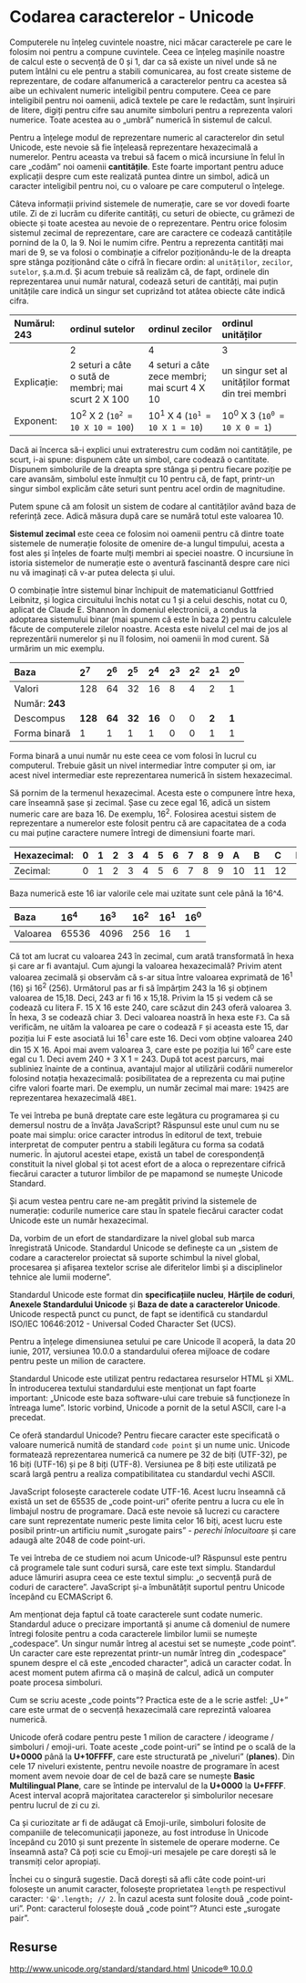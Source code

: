 # Codarea caracterelor - Unicode

Computerele nu înțeleg cuvintele noastre, nici măcar caracterele pe care le folosim noi pentru a compune cuvintele. Ceea ce înțeleg mașinile noastre de calcul este o secvență de 0 și 1, dar ca să existe un nivel unde să ne putem întâlni cu ele pentru a stabili comunicarea, au fost create sisteme de reprezentare, de codare alfanumerică a caracterelor pentru ca acestea să aibe un echivalent numeric inteligibil pentru computere. Ceea ce pare inteligibil pentru noi oamenii, adică textele pe care le redactăm, sunt înșiruiri de litere, digiți pentru cifre sau anumite simboluri pentru a reprezenta valori numerice. Toate acestea au o „umbră” numerică în sistemul de calcul.

Pentru a înțelege modul de reprezentare numeric al caracterelor din setul Unicode, este nevoie să fie înțeleasă reprezentare hexazecimală a numerelor. Pentru aceasta va trebui să facem o mică incursiune în felul în care „codăm” noi oamenii **cantitățile**. Este foarte important pentru aduce explicații despre cum este realizată puntea dintre un simbol, adică un caracter inteligibil pentru noi, cu o valoare pe care computerul o înțelege.

Câteva informații privind sistemele de numerație, care se vor dovedi foarte utile. Zi de zi lucrăm cu diferite cantități, cu seturi de obiecte, cu grămezi de obiecte și toate acestea au nevoie de o reprezentare. Pentru orice folosim sistemul zecimal de reprezentare, care are caractere ce codează cantitățile pornind de la 0, la 9. Noi le numim cifre. Pentru a reprezenta cantități mai mari de 9, se va folosi o combinație a cifrelor poziționându-le de la dreapta spre stânga poziționând câte o cifră în fiecare ordin: al `unităților`, `zecilor`, `sutelor`, ș.a.m.d. Și acum trebuie să realizăm că, de fapt, ordinele din reprezentarea unui număr natural, codează seturi de cantități, mai puțin unitățile care indică un singur set cuprizând tot atâtea obiecte câte indică cifra.

|Numărul: 243|ordinul sutelor| ordinul zecilor| ordinul unităților|
|:--|:--|:---|:--|
||2|4|3|
|Explicație:|2 seturi a câte o sută de membri; mai scurt 2 X 100|4 seturi a câte zece membri; mai scurt 4 X 10|un singur set al unităților format din trei membri|
|Exponent:|10<sup>2</sup> X 2 (<code>10<sup>2</sup> = 10 X 10 = 100</code>)|10<sup>1</sup> X 4 (<code>10<sup>1</sup> = 10 X 1 = 10</code>)|10<sup>0</sup> X 3 (<code>10<sup>0</sup> = 10 X 0 = 1</code>)|

Dacă ai încerca să-i explici unui extraterestru cum codăm noi cantitățile, pe scurt, i-ai spune: dispunem câte un simbol, care codează o cantitate. Dispunem simbolurile de la dreapta spre stânga și pentru fiecare poziție pe care avansăm, simbolul este înmulțit cu 10 pentru că, de fapt, printr-un singur simbol explicăm câte seturi sunt pentru acel ordin de magnitudine.

Putem spune că am folosit un sistem de codare al cantităților având baza de referință zece. Adică măsura după care se numără totul este valoarea 10.

**Sistemul zecimal** este ceea ce folosim noi oamenii pentru că dintre toate sistemele de numerație folosite de omenire de-a lungul timpului, acesta a fost ales și înțeles de foarte mulți membri ai speciei noastre. O incursiune în istoria sistemelor de numerație este o aventură fascinantă despre care nici nu vă imaginați că v-ar putea delecta și ului.

O combinație între sistemul binar închipuit de matematicianul Gottfried Leibnitz, și logica circuitului închis notat cu 1 și a celui deschis, notat cu 0, aplicat de Claude E. Shannon în domeniul electronicii, a condus la adoptarea sistemului binar (mai spunem că este în baza 2) pentru calculele făcute de computerele zilelor noastre. Acesta este nivelul cel mai de jos al reprezentării numerelor și nu îl folosim, noi oamenii în mod curent. Să urmărim un mic exemplu.

|Baza|2<sup>7</sup>|2<sup>6</sup>|2<sup>5</sup>|2<sup>4</sup>|2<sup>3</sup>|2<sup>2</sup>|2<sup>1</sup>|2<sup>0</sup>|
|:-|:-|:-|:-|:-|:-|:-|:-|:-|
|Valori|128|64|32|16|8|4|2|1|
|Număr: **243**|||||||||
|Descompus|**128**|**64**|**32**|**16**|0|0|**2**|**1**|
|Forma binară|1|1|1|1|0|0|1|1|

Forma binară a unui număr nu este ceea ce vom folosi în lucrul cu computerul. Trebuie găsit un nivel intermediar între computer și om, iar acest nivel intermediar este reprezentarea numerică în sistem hexazecimal.

Să pornim de la termenul hexazecimal. Acesta este o compunere între hexa, care înseamnă șase și zecimal. Șase cu zece egal 16, adică un sistem numeric care are baza 16. De exemplu, 16<sup>2</sup>. Folosirea acestui sistem de reprezentare a numerelor este folosit pentru că are capacitatea de a coda cu mai puține caractere numere întregi de dimensiuni foarte mari.

|Hexazecimal:|0|1|2|3|4|5|6|7|8|9|A|B|C|D|E|F|
|:--|:--|:--|:--|:--|:--|:--|:--|:--|:--|:--|:--|:--|:--|:--|:--|:--|
|Zecimal:|0|1|2|3|4|5|6|7|8|9|10|11|12|13|14|15|

Baza numerică este 16 iar valorile cele mai uzitate sunt cele până la 16^4.

|Baza|16<sup>4</sup>|16<sup>3</sup>|16<sup>2</sup>|16<sup>1</sup>|16<sup>0</sup>|
|:-|:-|:-|:-|:-|:-|
|Valoarea|65536|4096|256|16|1|

Că tot am lucrat cu valoarea 243 în zecimal, cum arată transformată în hexa și care ar fi avantajul. Cum ajungi la valoarea hexazecimală? Privim atent valoarea zecimală și observăm că s-ar situa între valoarea exprimată de 16<sup>1</sup> (16) și 16<sup>2</sup> (256). Următorul pas ar fi să împărțim 243 la 16 și obținem valoarea de 15,18. Deci, 243 ar fi 16 x 15,18. Privim la 15 și vedem că se codează cu litera F. 15 X 16 este 240, care scăzut din 243 oferă valoarea 3. În hexa, 3 se codează chiar 3. Deci valoarea noastră în hexa este `F3`. Ca să verificăm, ne uităm la valoarea pe care o codează `F` și aceasta este 15, dar poziția lui F este asociată lui 16<sup>1</sup> care este 16. Deci vom obține valoarea 240 din 15 X 16. Apoi mai avem valoarea 3, care este pe poziția lui 16<sup>0</sup> care este egal cu 1. Deci avem 240 + 3 X 1 = 243. După tot acest parcurs, mai subliniez înainte de a continua, avantajul major al utilizării codării numerelor folosind notația hexazecimală: posibilitatea de a reprezenta cu mai puține cifre valori foarte mari. De exemplu, un număr zecimal mai mare: `19425` are reprezentarea hexazecimală `4BE1`.

Te vei întreba pe bună dreptate care este legătura cu programarea și cu demersul nostru de a învăța JavaScript? Răspunsul este unul cum nu se poate mai simplu: orice caracter introdus în editorul de text, trebuie interpretat de computer pentru a stabili legătura cu forma sa codată numeric. În ajutorul acestei etape, există un tabel de corespondență constituit la nivel global și tot acest efort de a aloca o reprezentare cifrică fiecărui caracter a tuturor limbilor de pe mapamond se numește Unicode Standard.

Și acum vestea pentru care ne-am pregătit privind la sistemele de numerație: codurile numerice care stau în spatele fiecărui caracter codat Unicode este un număr hexazecimal.

Da, vorbim de un efort de standardizare la nivel global sub marca înregistrată Unicode. Standardul Unicode se definește ca un „sistem de codare a caracterelor proiectat să suporte schimbul la nivel global, procesarea și afișarea textelor scrise ale diferitelor limbi și a disciplinelor tehnice ale lumii moderne”.

Standardul Unicode este format din **specificațiile nucleu**, **Hărțile de coduri**, **Anexele Standardului Unicode** și **Baza de date a caracterelor Unicode**. Unicode respectă punct cu punct, de fapt se identifică cu standardul ISO/IEC 10646:2012 - Universal Coded Character Set (UCS).

Pentru a înțelege dimensiunea setului pe care Unicode îl acoperă, la data 20 iunie, 2017, versiunea 10.0.0 a standardului oferea mijloace de codare pentru peste un milion de caractere.

Standardul Unicode este utilizat pentru redactarea resurselor HTML și XML. În introducerea textului standardului este menționat un fapt foarte important: „Unicode este baza software-ului care trebuie să funcționeze în întreaga lume”.
Istoric vorbind, Unicode a pornit de la setul ASCII, care l-a precedat.

Ce oferă standardul Unicode? Pentru fiecare caracter este specificată o valoare numerică numită de standard `code point` și un nume unic.
Unicode formatează reprezentarea numerică ca numere pe 32 de biți (UTF-32), pe 16 biți (UTF-16) și pe 8 biți (UTF-8). Versiunea pe 8 biți este utilizată pe scară largă pentru a realiza compatibilitatea cu standardul vechi ASCII.

JavaScript folosește caracterele codate UTF-16. Acest lucru înseamnă că există un set de 65535 de „code point-uri” oferite pentru a lucra cu ele în limbajul nostru de programare. Dacă este nevoie să lucrezi cu caractere care sunt reprezentate numeric peste limita celor 16 biți, acest lucru este posibil printr-un artificiu numit „surogate pairs” - *perechi înlocuitoare* și care adaugă alte 2048 de code point-uri.

Te vei întreba de ce studiem noi acum Unicode-ul? Răspunsul este pentru că programele tale sunt coduri sursă, care este text simplu. Standardul aduce lămuriri asupra ceea ce este textul simplu: „o secvență pură de coduri de caractere”. JavaScript și-a îmbunătățit suportul pentru Unicode începând cu ECMAScript 6.

Am menționat deja faptul că toate caracterele sunt codate numeric. Standardul aduce o precizare importantă și anume că domeniul de numere întregi folosite pentru a coda caracterele limbilor lumii se numește „codespace”. Un singur număr întreg al acestui set se numește „code point”. Un caracter care este reprezentat printr-un număr întreg din „codespace” spunem despre el că este „encoded character”, adică un caracter codat. În acest moment putem afirma că o mașină de calcul, adică un computer poate procesa simboluri.

Cum se scriu aceste „code points”? Practica este de a le scrie astfel: „U+” care este urmat de o secvență hexazecimală care reprezintă valoarea numerică.

Unicode oferă codare pentru peste 1 milion de caractere / ideograme / simboluri / emoji-uri. Toate aceste „code point-uri” se întind pe o scală de la **U+0000** până la **U+10FFFF**, care este structurată pe „niveluri” (**planes**). Din cele 17 niveluri existente, pentru nevoile noastre de programare în acest moment avem nevoie doar de cel de bază care se numește **Basic Multilingual Plane**, care se întinde pe intervalul de la **U+0000** la **U+FFFF**. Acest interval acopră majoritatea caracterelor și simbolurilor necesare pentru lucrul de zi cu zi.

Ca și curiozitate ar fi de adăugat că Emoji-urile, simboluri folosite de companiile de telecomunicații japoneze, au fost introduse în Unicode începând cu 2010 și sunt prezente în sistemele de operare moderne. Ce înseamnă asta? Că poți scie cu Emoji-uri mesajele pe care dorești să le transmiți celor apropiați.

Închei cu o singură sugestie. Dacă dorești să afli câte code point-uri folosește un anumit caracter, folosește proprietatea `length` pe respectivul caracter: `'😁'.length; // 2`. În cazul acesta sunt folosite două „code point-uri”. Pont: caracterul folosește două „code point”? Atunci este „surogate pair”.

## Resurse

http://www.unicode.org/standard/standard.html
[Unicode® 10.0.0](http://www.unicode.org/versions/Unicode10.0.0/UnicodeStandard-10.0.pdf)
